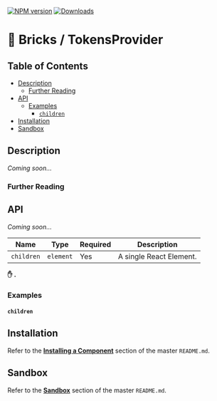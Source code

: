 [![NPM
version](https://img.shields.io/npm/v/@bricks/spacing.svg?longCache=true&style=popout-square)](https://www.npmjs.com/package/@bricks/spacing) [![Downloads](https://img.shields.io/npm/dw/bricks.svg?longCache=true&style=popout-square)](https://www.npmjs.com/package/@bricks/spacing)

# 🧱 Bricks / TokensProvider <!-- omit in toc -->

## Table of Contents <!-- omit in toc -->

- [Description](#description)
  - [Further Reading](#further-reading)
- [API](#api)
  - [Examples](#examples)
    - [`children`](#children)
- [Installation](#installation)
- [Sandbox](#sandbox)

## Description

_Coming soon…_

### Further Reading

## API

_Coming soon…_

| Name       | Type      | Required | Description             |
| ---------- | --------- | -------- | ----------------------- |
| `children` | `element` | Yes      | A single React Element. |

**✋ .**

### Examples

#### `children`

## Installation

Refer to the [**Installing a Component**](../../README.md#installing-a-component) section of the master `README.md`.

## Sandbox

Refer to the [**Sandbox**](../../README.md#sandbox) section of the master `README.md`.
